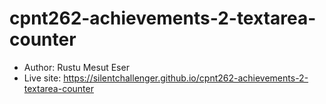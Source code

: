 # cpnt262-achievements-2-textarea-counter
- Author: Rustu Mesut Eser
- Live site: https://silentchallenger.github.io/cpnt262-achievements-2-textarea-counter